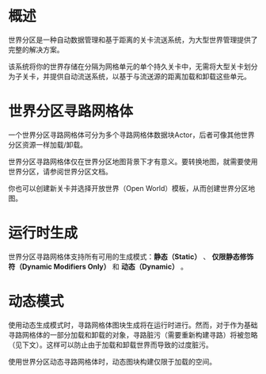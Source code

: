 # 概述

世界分区是一种自动数据管理和基于距离的关卡流送系统，为大型世界管理提供了完整的解决方案。

该系统将你的世界存储在分隔为网格单元的单个持久关卡中，无需将大型关卡划分为子关卡，并提供自动流送系统，以基于与流送源的距离加载和卸载这些单元。



# 世界分区寻路网格体

一个世界分区寻路网格体可分为多个寻路网格体数据块Actor，后者可像其他世界分区资源一样加载/卸载。

世界分区寻路网格体仅在世界分区地图背景下才有意义。要转换地图，就需要使用世界分区，请参阅世界分区文档。

你也可以创建新关卡并选择开放世界（Open World）模板，从而创建世界分区地图。



# 运行时生成

世界分区寻路网格体支持所有可用的生成模式：**静态（Static）** 、 **仅限静态修饰符（Dynamic Modifiers Only）** 和 **动态（Dynamic）** 。



# 动态模式

使用动态生成模式时，寻路网格体图块生成将在运行时进行。然而，对于作为基础寻路网格体的一部分加载和卸载的对象，寻路脏污（需要重新构建寻路）将被忽略（见下文）。这样可以防止由于加载和卸载世界而导致的过度脏污。

使用世界分区动态寻路网格体时，动态图块构建仅限于加载的空间。




